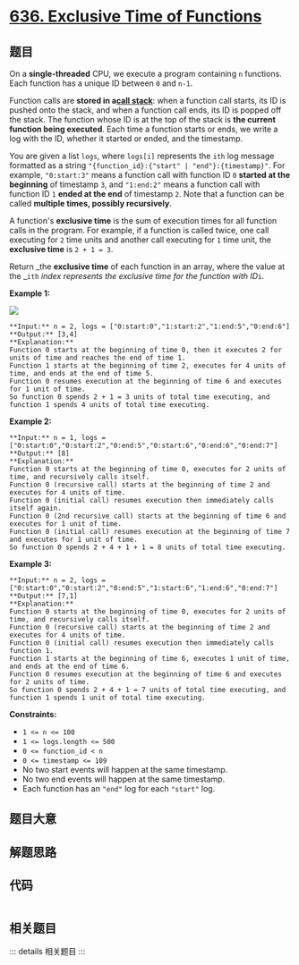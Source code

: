 # [636. Exclusive Time of Functions](https://leetcode.com/problems/exclusive-time-of-functions)

## 题目

On a **single-threaded** CPU, we execute a program containing `n` functions.
Each function has a unique ID between `0` and `n-1`.

Function calls are **stored in a[call
stack](https://en.wikipedia.org/wiki/Call_stack)**: when a function call
starts, its ID is pushed onto the stack, and when a function call ends, its ID
is popped off the stack. The function whose ID is at the top of the stack is
**the current function being executed**. Each time a function starts or ends,
we write a log with the ID, whether it started or ended, and the timestamp.

You are given a list `logs`, where `logs[i]` represents the `ith` log message
formatted as a string `"{function_id}:{"start" | "end"}:{timestamp}"`. For
example, `"0:start:3"` means a function call with function ID `0` **started at
the beginning** of timestamp `3`, and `"1:end:2"` means a function call with
function ID `1` **ended at the end** of timestamp `2`. Note that a function
can be called **multiple times, possibly recursively**.

A function's **exclusive time** is the sum of execution times for all function
calls in the program. For example, if a function is called twice, one call
executing for `2` time units and another call executing for `1` time unit, the
**exclusive time** is `2 + 1 = 3`.

Return _the **exclusive time** of each function in an array, where the value
at the _`ith` _index represents the exclusive time for the function with
ID_`i`.



**Example 1:**

![](https://assets.leetcode.com/uploads/2019/04/05/diag1b.png)

    
    
    **Input:** n = 2, logs = ["0:start:0","1:start:2","1:end:5","0:end:6"]
    **Output:** [3,4]
    **Explanation:**
    Function 0 starts at the beginning of time 0, then it executes 2 for units of time and reaches the end of time 1.
    Function 1 starts at the beginning of time 2, executes for 4 units of time, and ends at the end of time 5.
    Function 0 resumes execution at the beginning of time 6 and executes for 1 unit of time.
    So function 0 spends 2 + 1 = 3 units of total time executing, and function 1 spends 4 units of total time executing.
    

**Example 2:**

    
    
    **Input:** n = 1, logs = ["0:start:0","0:start:2","0:end:5","0:start:6","0:end:6","0:end:7"]
    **Output:** [8]
    **Explanation:**
    Function 0 starts at the beginning of time 0, executes for 2 units of time, and recursively calls itself.
    Function 0 (recursive call) starts at the beginning of time 2 and executes for 4 units of time.
    Function 0 (initial call) resumes execution then immediately calls itself again.
    Function 0 (2nd recursive call) starts at the beginning of time 6 and executes for 1 unit of time.
    Function 0 (initial call) resumes execution at the beginning of time 7 and executes for 1 unit of time.
    So function 0 spends 2 + 4 + 1 + 1 = 8 units of total time executing.
    

**Example 3:**

    
    
    **Input:** n = 2, logs = ["0:start:0","0:start:2","0:end:5","1:start:6","1:end:6","0:end:7"]
    **Output:** [7,1]
    **Explanation:**
    Function 0 starts at the beginning of time 0, executes for 2 units of time, and recursively calls itself.
    Function 0 (recursive call) starts at the beginning of time 2 and executes for 4 units of time.
    Function 0 (initial call) resumes execution then immediately calls function 1.
    Function 1 starts at the beginning of time 6, executes 1 unit of time, and ends at the end of time 6.
    Function 0 resumes execution at the beginning of time 6 and executes for 2 units of time.
    So function 0 spends 2 + 4 + 1 = 7 units of total time executing, and function 1 spends 1 unit of total time executing.
    



**Constraints:**

  * `1 <= n <= 100`
  * `1 <= logs.length <= 500`
  * `0 <= function_id < n`
  * `0 <= timestamp <= 109`
  * No two start events will happen at the same timestamp.
  * No two end events will happen at the same timestamp.
  * Each function has an `"end"` log for each `"start"` log.


## 题目大意

## 解题思路

## 代码

```javascript

```

## 相关题目

::: details 相关题目
:::
